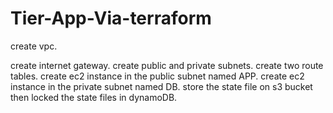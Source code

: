 # Tier-App-Via-terraform

create vpc.

create internet gateway.
create public and private subnets.
create two route tables.
create ec2 instance in the public subnet named APP.
create ec2 instance in the private subnet named DB.
store the state file on s3 bucket then locked the state files in dynamoDB. 
